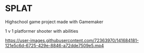 # SPLAT
 Highschool game project made with Gamemaker

 1 v 1 platformer shooter with abilities

https://user-images.githubusercontent.com/72363970/141684181-121e5c6d-6725-429e-8846-a72dde7509e5.mp4


